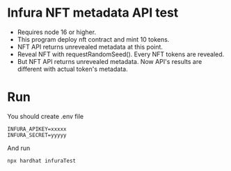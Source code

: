 # Infura NFT metadata API test

- Requires node 16 or higher.
- This program deploy nft contract and mint 10 tokens.
- NFT API returns unrevealed metadata at this point.
- Reveal NFT with requestRandomSeed(). Every NFT tokens are revealed.
- But NFT API returns unrevealed metadata. Now API's results are different with actual token's metadata.

# Run

You should create .env file
```
INFURA_APIKEY=xxxxx
INFURA_SECRET=yyyyy
```

And run

```
npx hardhat infuraTest
```
